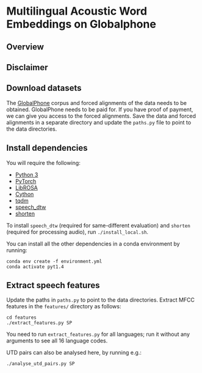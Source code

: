 # Multilingual Acoustic Word Embeddings on Globalphone

## Overview

## Disclaimer

## Download datasets

The [GlobalPhone](https://csl.anthropomatik.kit.edu/english/globalphone.php)
corpus and forced alignments of the data needs to be obtained. GlobalPhone
needs to be paid for. If you have proof of payment, we can give you access to
the forced alignments. Save the data and forced alignments in a separate
directory and update the `paths.py` file to point to the data directories.

## Install dependencies

You will require the following:

- [Python 3](https://www.python.org/downloads/)
- [PyTorch](https://pytorch.org/)
- [LibROSA](http://librosa.github.io/librosa/)
- [Cython](https://cython.org/)
- [tqdm](https://tqdm.github.io/)
- [speech_dtw](https://github.com/kamperh/speech_dtw/)
- [shorten](http://etree.org/shnutils/shorten/dist/src/shorten-3.6.1.tar.gz)

To install `speech_dtw` (required for same-different evaluation) and `shorten`
(required for processing audio), run `./install_local.sh`.

You can install all the other dependencies in a conda environment by running:

    conda env create -f environment.yml
    conda activate pyt1.4

## Extract speech features

Update the paths in `paths.py` to point to the data directories. Extract MFCC
features in the `features/` directory as follows:

    cd features
    ./extract_features.py SP

You need to run `extract_features.py` for all languages; run it without any
arguments to see all 16 language codes.

UTD pairs can also be analysed here, by running e.g.:

    ./analyse_utd_pairs.py SP
